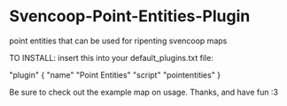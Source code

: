 # Svencoop-Point-Entities-Plugin
point entities that can be used for ripenting svencoop maps

TO INSTALL:
insert this into your default_plugins.txt file:

"plugin"
{
  "name" "Point Entities"
  "script" "pointentities"
}

Be sure to check out the example map on usage.
Thanks, and have fun :3
